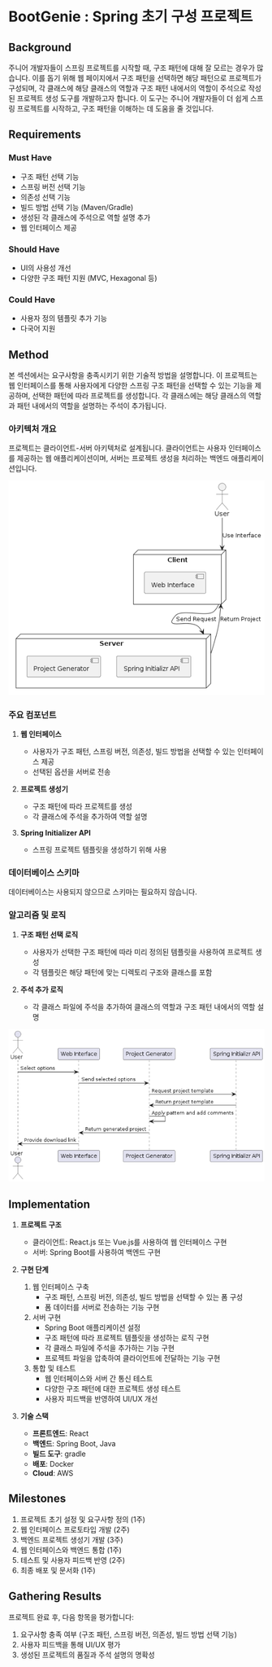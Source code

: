# BootGenie : Spring 초기 구성 프로젝트

## Background

주니어 개발자들이 스프링 프로젝트를 시작할 때, 구조 패턴에 대해 잘 모르는 경우가 많습니다. 이를 돕기 위해 웹 페이지에서 구조 패턴을 선택하면 해당 패턴으로 프로젝트가 구성되며, 각 클래스에 해당 클래스의 역할과 구조 패턴 내에서의 역할이 주석으로 작성된 프로젝트 생성 도구를 개발하고자 합니다. 이 도구는 주니어 개발자들이 더 쉽게 스프링 프로젝트를 시작하고, 구조 패턴을 이해하는 데 도움을 줄 것입니다.

## Requirements

### Must Have
- 구조 패턴 선택 기능
- 스프링 버전 선택 기능
- 의존성 선택 기능
- 빌드 방법 선택 기능 (Maven/Gradle)
- 생성된 각 클래스에 주석으로 역할 설명 추가
- 웹 인터페이스 제공

### Should Have
- UI의 사용성 개선
- 다양한 구조 패턴 지원 (MVC, Hexagonal 등)

### Could Have
- 사용자 정의 템플릿 추가 기능
- 다국어 지원


## Method

본 섹션에서는 요구사항을 충족시키기 위한 기술적 방법을 설명합니다. 이 프로젝트는 웹 인터페이스를 통해 사용자에게 다양한 스프링 구조 패턴을 선택할 수 있는 기능을 제공하며, 선택한 패턴에 따라 프로젝트를 생성합니다. 각 클래스에는 해당 클래스의 역할과 패턴 내에서의 역할을 설명하는 주석이 추가됩니다.

### 아키텍처 개요

프로젝트는 클라이언트-서버 아키텍처로 설계됩니다. 클라이언트는 사용자 인터페이스를 제공하는 웹 애플리케이션이며, 서버는 프로젝트 생성을 처리하는 백엔드 애플리케이션입니다.

![architect.png](image%2Farchitect.png)

### 주요 컴포넌트

1. **웹 인터페이스**
    - 사용자가 구조 패턴, 스프링 버전, 의존성, 빌드 방법을 선택할 수 있는 인터페이스 제공
    - 선택된 옵션을 서버로 전송

2. **프로젝트 생성기**
    - 구조 패턴에 따라 프로젝트를 생성
    - 각 클래스에 주석을 추가하여 역할 설명

3. **Spring Initializer API**
    - 스프링 프로젝트 템플릿을 생성하기 위해 사용

### 데이터베이스 스키마

데이터베이스는 사용되지 않으므로 스키마는 필요하지 않습니다.

### 알고리즘 및 로직

1. **구조 패턴 선택 로직**
    - 사용자가 선택한 구조 패턴에 따라 미리 정의된 템플릿을 사용하여 프로젝트 생성
    - 각 템플릿은 해당 패턴에 맞는 디렉토리 구조와 클래스를 포함

2. **주석 추가 로직**
    - 각 클래스 파일에 주석을 추가하여 클래스의 역할과 구조 패턴 내에서의 역할 설명


![logic.png](image%2Flogic.png)

## Implementation

1. **프로젝트 구조**
    - 클라이언트: React.js 또는 Vue.js를 사용하여 웹 인터페이스 구현
    - 서버: Spring Boot를 사용하여 백엔드 구현

2. **구현 단계**
    1. 웹 인터페이스 구축
        - 구조 패턴, 스프링 버전, 의존성, 빌드 방법을 선택할 수 있는 폼 구성
        - 폼 데이터를 서버로 전송하는 기능 구현
    2. 서버 구현
        - Spring Boot 애플리케이션 설정
        - 구조 패턴에 따라 프로젝트 템플릿을 생성하는 로직 구현
        - 각 클래스 파일에 주석을 추가하는 기능 구현
        - 프로젝트 파일을 압축하여 클라이언트에 전달하는 기능 구현
    3. 통합 및 테스트
        - 웹 인터페이스와 서버 간 통신 테스트
        - 다양한 구조 패턴에 대한 프로젝트 생성 테스트
        - 사용자 피드백을 반영하여 UI/UX 개선

3. **기술 스택**
    - **프론트엔드**: React
    - **백엔드**: Spring Boot, Java
    - **빌드 도구**: gradle
    - **배포**: Docker
    - **Cloud**: AWS

## Milestones

1. 프로젝트 초기 설정 및 요구사항 정의 (1주)
2. 웹 인터페이스 프로토타입 개발 (2주)
3. 백엔드 프로젝트 생성기 개발 (3주)
4. 웹 인터페이스와 백엔드 통합 (1주)
5. 테스트 및 사용자 피드백 반영 (2주)
6. 최종 배포 및 문서화 (1주)

## Gathering Results

프로젝트 완료 후, 다음 항목을 평가합니다:
1. 요구사항 충족 여부 (구조 패턴, 스프링 버전, 의존성, 빌드 방법 선택 기능)
2. 사용자 피드백을 통해 UI/UX 평가
3. 생성된 프로젝트의 품질과 주석 설명의 명확성